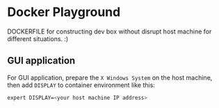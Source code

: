 # Docker Playground

DOCKERFILE for constructing dev box without disrupt host machine for different situations. :)

## GUI application

For GUI application, prepare the `X Windows System` on the host machine, then add
`DISPLAY` to container environment like this:

```bash
expert DISPLAY=<your host machine IP address>
```

